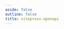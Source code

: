 ```yaml
---
aside: false
outline: false
title: vitepress-openapi
---
```


<script setup lang="ts">
import { useData } from 'vitepress'
import spec from '../../docs/public/openapi-schemas.json'
import { useTheme } from 'vitepress-openapi'
import { onUnmounted } from 'vue'

const { isDark } = useData()


useTheme({
  operation: {
    defaultBaseUrl: 'https://default.base.url',
    getServers: ({method, path, operation}) => {
      if (operation.operationId === 'getCircularReference') {
        return [] // To force the default base URL.
      }

      // Generate between 1 and 3 random servers.
      const randomServers = Math.floor(Math.random() * 3) + 1

      return Array.from({length: randomServers}, (_, index) => {
        const randomPort = Math.floor(Math.random() * 1000) + 3000
        return {
          url: `https://${method.toLowerCase()}.${operation.operationId}.local:${randomPort}`,
          description: `Localhost ${index + 1}`,
        }
      })
    },
  },
})

onUnmounted(() => {
  useTheme().reset()
})
</script>

<OASpec :spec="spec" :isDark="isDark" />
